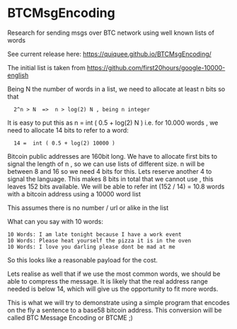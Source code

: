 # BTCMsgEncoding
Research for sending msgs over BTC network using well known lists of words

See current release here: https://quiquee.github.io/BTCMsgEncoding/


The initial list is taken from https://github.com/first20hours/google-10000-english

Being N the number of words in a list, we need to allocate at least n bits so that 

      2^n > N  =>  n > log(2) N , being n integer
      
 It is easy to put this as n = int ( 0.5 + log(2) N ) 
 i.e. for 10.000 words , we need to allocate 14 bits to refer to a word:
 
      14 =  int ( 0.5 + log(2) 10000 )
      
Bitcoin public addresses are 160bit long. We have to allocate first bits to signal the length of n , so we can use lists of different size. n will be between 8 and 16 so we need 4 bits for this. Lets reserve another 4 to signal the language. This makes 8 bits in total that we cannot use , this leaves 152 bits available. We will be able to refer int (152 / 14) = 10.8 words with a bitcoin address using a 10000 word list

This assumes there is no number / url or alike in the list

What can you say with 10 words:

    10 Words: I am late tonight because I have a work event
    10 Words: Please heat yourself the pizza it is in the oven
    10 Words: I love you darling please dont be mad at me

So this looks like a reasonable payload for the cost.

Lets realise as well that if we use the most common words, we should be able to compress the message. It is likely that the real address range needed is below 14, which will give us the opportunity to fit more words.

This is what we will try to demonstrate using a simple program that encodes on the fly a sentence to a base58 bitcoin address. This conversion will be called BTC Message Encoding or BTCME ;)


